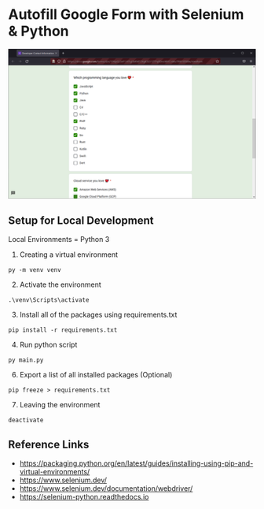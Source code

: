 # Autofill Google Form with Selenium &amp; Python 

![](project-ss.png)


## Setup for Local Development

Local Environments = Python 3

1. Creating a virtual environment
```
py -m venv venv
```
2. Activate the environment
```
.\venv\Scripts\activate
```
3. Install all of the packages using requirements.txt
```
pip install -r requirements.txt
```
4. Run python script 
```
py main.py
```
6. Export a list of all installed packages (Optional)
```
pip freeze > requirements.txt
```
7. Leaving the environment
```
deactivate
```

## Reference Links
- https://packaging.python.org/en/latest/guides/installing-using-pip-and-virtual-environments/
- https://www.selenium.dev/
- https://www.selenium.dev/documentation/webdriver/
- https://selenium-python.readthedocs.io
